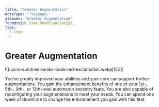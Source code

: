 ```yaml
---
title: "Greater Augmentation"
noteType: ":luggage:"
aliases: "Greater Augmentation"
foundryId: Item.M0eMP2GWGl8oZq7L
tags:
  - Item
---
```


# Greater Augmentation
![[icons-sundries-books-book-red-exclamation.webp|150]]

You've greatly improved your abilities and your core can support further augmentations. You gain the enhancement benefits of one of your 1st-, 5th-, 9th-, or 13th-level automaton ancestry feats. You are also capable of reconfiguring your augmentations to meet your needs. You can spend one week of downtime to change the enhancement you gain with this feat.
